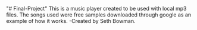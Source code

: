 "# Final-Project" 
This is a music player created to be used with local mp3 files. 
The songs used were free samples downloaded through google as an example of how it works.
-Created by Seth Bowman.